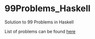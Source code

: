 # 99Problems_Haskell
Solution to 99 Problems in Haskell

List of problems can be found [here](https://sites.google.com/site/prologsite/prolog-problems)
